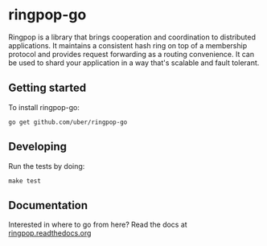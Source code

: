 ringpop-go
==========

Ringpop is a library that brings cooperation and coordination to distributed
applications. It maintains a consistent hash ring on top of a membership
protocol and provides request forwarding as a routing convenience. It can be
used to shard your application in a way that's scalable and fault tolerant.

Getting started
---------------

To install ringpop-go:

```
go get github.com/uber/ringpop-go
```

Developing
----------

Run the tests by doing:

```
make test
```

Documentation
--------------

Interested in where to go from here? Read the docs at
[ringpop.readthedocs.org](https://ringpop.readthedocs.org)
